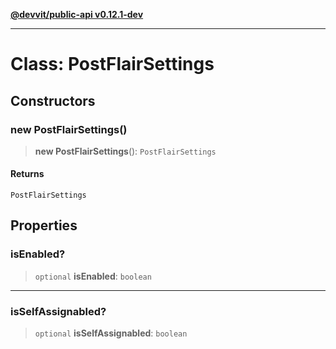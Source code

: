 [**@devvit/public-api v0.12.1-dev**](../../README.md)

---

# Class: PostFlairSettings

## Constructors

<a id="constructor"></a>

### new PostFlairSettings()

> **new PostFlairSettings**(): `PostFlairSettings`

#### Returns

`PostFlairSettings`

## Properties

<a id="isenabled"></a>

### isEnabled?

> `optional` **isEnabled**: `boolean`

---

<a id="isselfassignabled"></a>

### isSelfAssignabled?

> `optional` **isSelfAssignabled**: `boolean`
